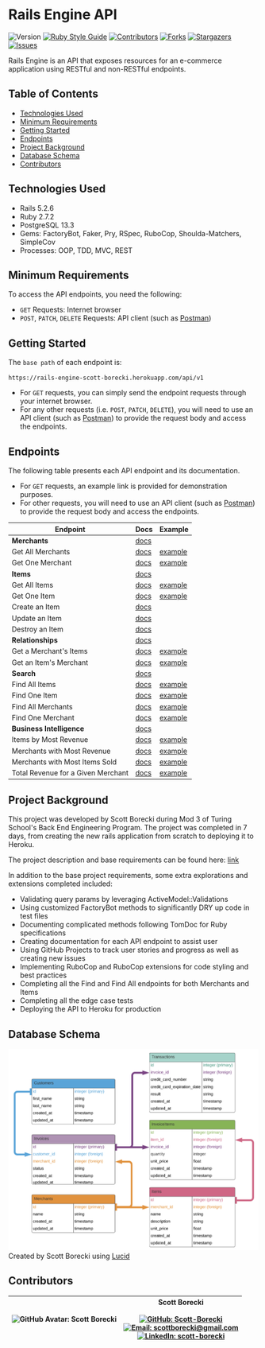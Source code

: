 # Rails Engine API

![Version][version-badge]
[![Ruby Style Guide][rubocop-badge]][rubocop-url]
[![Contributors][contributors-badge]][contributors-url]
[![Forks][forks-badge]][forks-url]
[![Stargazers][stars-badge]][stars-url]
[![Issues][issues-badge]][issues-url]

Rails Engine is an API that exposes resources for an e-commerce application using RESTful and non-RESTful endpoints.

## Table of Contents

- [Technologies Used](#technologies-used)
- [Minimum Requirements](#minimum-requirements)
- [Getting Started](#getting-started)
- [Endpoints](#endpoints)
- [Project Background](#project-background)
- [Database Schema](#database-schema)
- [Contributors](#contributors)

## Technologies Used
- Rails 5.2.6
- Ruby 2.7.2
- PostgreSQL 13.3
- Gems: FactoryBot, Faker, Pry, RSpec, RuboCop, Shoulda-Matchers, SimpleCov
- Processes: OOP, TDD, MVC, REST

## Minimum Requirements
To access the API endpoints, you need the following:
- `GET` Requests: Internet browser
- `POST`, `PATCH`, `DELETE` Requests: API client (such as [Postman][postman-url])

## Getting Started

The `base path` of each endpoint is:

```
https://rails-engine-scott-borecki.herokuapp.com/api/v1
```

- For `GET` requests, you can simply send the endpoint requests through your internet browser.  
- For any other requests (i.e. `POST`, `PATCH`, `DELETE`), you will need to use an API client (such as [Postman][postman-url]) to provide the request body and access the endpoints.

## Endpoints

The following table presents each API endpoint and its documentation.  
- For `GET` requests, an example link is provided for demonstration purposes.  
- For other requests, you will need to use an API client (such as [Postman][postman-url]) to provide the request body and access the endpoints.

Endpoint | Docs | Example
---------|------|--------
**Merchants** | [docs][merchants-endpoints-link]
Get All Merchants | [docs][get-all-merchants-docs] | [example][get-all-merchants-ex]
Get One Merchant | [docs][get-one-merchant-docs] | [example][get-one-merchant-ex]
**Items** | [docs][items-endpoints-link]
Get All Items | [docs][get-all-items-docs] | [example][get-all-items-ex]
Get One Item | [docs][get-one-item-docs] | [example][get-one-item-ex]
Create an Item | [docs][create-an-item-docs]
Update an Item | [docs][update-an-item-docs]
Destroy an Item | [docs][delete-an-item-docs]
**Relationships** | [docs][relationship-endpoints-link]
Get a Merchant's Items | [docs][get-a-merchants-items-docs] | [example][get-a-merchants-items-ex]
Get an Item's Merchant | [docs][get-an-items-merchant-docs] | [example][get-an-items-merchant-ex]
**Search** | [docs][search-endpoints-link]
Find All Items | [docs][find-all-items-docs] | [example][find-all-items-ex]
Find One Item | [docs][find-one-item-docs] | [example][find-one-item-ex]
Find All Merchants | [docs][find-all-merchants-docs] | [example][find-all-merchants-ex]
Find One Merchant | [docs][find-one-merchant-docs] | [example][find-one-merchant-ex]
**Business Intelligence** | [docs][bi-endpoints-link]
Items by Most Revenue | [docs][get-items-with-most-revenue-docs] | [example][get-items-with-most-revenue-ex]
Merchants with Most Revenue | [docs][get-merchants-with-most-revenue-docs] | [example][get-merchants-with-most-revenue-ex]
Merchants with Most Items Sold | [docs][get-merchants-with-most-items-sold-docs] | [example][get-merchants-with-most-items-sold-ex]
Total Revenue for a Given Merchant | [docs][get-total-revenue-for-merchant-docs] | [example][get-total-revenue-for-merchant-ex]

## Project Background

This project was developed by Scott Borecki during Mod 3 of Turing School's Back End Engineering Program.  The project was completed in 7 days, from creating the new rails application from scratch to deploying it to Heroku.

The project description and base requirements can be found here: [link][rails-engine-home]

In addition to the base project requirements, some extra explorations and extensions completed included:

- Validating query params by leveraging ActiveModel::Validations
- Using customized FactoryBot methods to significantly DRY up code in test files
- Documenting complicated methods following TomDoc for Ruby specifications
- Creating documentation for each API endpoint to assist user
- Using GitHub Projects to track user stories and progress as well as creating new issues
- Implementing RuboCop and RuboCop extensions for code styling and best practices
- Completing all the Find and Find All endpoints for both Merchants and Items
- Completing all the edge case tests
- Deploying the API to Heroku for production

## Database Schema

![database-schema](/doc/database-schema.png)
Created by Scott Borecki using [Lucid](https://lucid.app/)

## Contributors

| ![GitHub Avatar: Scott Borecki][github-avatar] | Scott Borecki<br><br>[![GitHub: Scott-Borecki][github-follow-badge]][GitHub]<br>[![Email: scottborecki@gmail.com][gmail-badge]][gmail]<br>[![LinkedIn: scott-borecki][linkedin-badge]][LinkedIn]<br> |
|-|-|

<!-- Top Level Badges and Links -->
[rubocop-badge]: https://img.shields.io/badge/code_style-rubocop-brightgreen.svg?style=flat-square
[rubocop-url]: https://github.com/rubocop/rubocop
[version-badge]: https://img.shields.io/badge/API_version-V1-or.svg?&style=flat-square&logoColor=white
[contributors-badge]: https://img.shields.io/github/contributors/scott-borecki/rails-engine.svg?style=flat-square
[contributors-url]: https://github.com/scott-borecki/rails-engine/graphs/contributors
[forks-badge]: https://img.shields.io/github/forks/scott-borecki/rails-engine.svg?style=flat-square
[forks-url]: https://github.com/scott-borecki/rails-engine/network/members
[stars-badge]: https://img.shields.io/github/stars/scott-borecki/rails-engine.svg?style=flat-square
[stars-url]: https://github.com/scott-borecki/rails-engine/stargazers
[issues-badge]: https://img.shields.io/github/issues/scott-borecki/rails-engine.svg?style=flat-square
[issues-url]: https://github.com/scott-borecki/rails-engine/issues

<!-- Docs -->
[merchants-endpoints-link]: /doc/merchants_endpoints.md
[get-all-merchants-docs]: /doc/merchants_endpoints.md#get-all-merchants
[get-one-merchant-docs]: /doc/merchants_endpoints.md#get-one-merchant
[items-endpoints-link]: /doc/items_endpoints.md
[get-all-items-docs]: /doc/items_endpoints.md#get-all-items
[get-one-item-docs]: /doc/items_endpoints.md#get-one-item
[create-an-item-docs]: /doc/items_endpoints.md#create-an-item
[update-an-item-docs]: /doc/items_endpoints.md#update-an-item
[delete-an-item-docs]: /doc/items_endpoints.md#delete-an-item
[relationship-endpoints-link]: /doc/relationship_endpoints.md
[get-a-merchants-items-docs]: /doc/relationship_endpoints.md#get-a-merchants-items
[get-an-items-merchant-docs]: /doc/relationship_endpoints.md#get-an-items-merchant
[search-endpoints-link]: /doc/search_endpoints.md
[find-all-items-docs]: /doc/search_endpoints.md#find-all-items
[find-one-item-docs]: /doc/search_endpoints.md#find-one-item
[find-all-merchants-docs]: /doc/search_endpoints.md#find-all-merchants
[find-one-merchant-docs]: /doc/search_endpoints.md#find-one-merchant
[bi-endpoints-link]: /doc/business_intelligence_endpoints.md
[get-items-with-most-revenue-docs]: /doc/business_intelligence_endpoints.md#get-items-with-most-revenue
[get-merchants-with-most-revenue-docs]: /doc/business_intelligence_endpoints.md#get-merchants-with-most-revenue
[get-merchants-with-most-items-sold-docs]: /doc/business_intelligence_endpoints.md#get-merchants-with-most-items-sold
[get-total-revenue-for-merchant-docs]: /doc/business_intelligence_endpoints.md#get-total-revenue-for-a-merchant

<!-- Examples -->
[get-all-merchants-ex]: https://rails-engine-scott-borecki.herokuapp.com/api/v1/merchants?page=1&per_page=3
[get-one-merchant-ex]: https://rails-engine-scott-borecki.herokuapp.com/api/v1/merchants/42
[get-all-items-ex]: https://rails-engine-scott-borecki.herokuapp.com/api/v1/items?per_page=3
[get-one-item-ex]: https://rails-engine-scott-borecki.herokuapp.com/api/v1/items/179
[get-a-merchants-items-ex]: https://rails-engine-scott-borecki.herokuapp.com/api/v1/merchants/99/items
[get-an-items-merchant-ex]: https://rails-engine-scott-borecki.herokuapp.com/api/v1/items/209/merchant
[find-all-items-ex]: https://rails-engine-scott-borecki.herokuapp.com/api/v1/items/find_all?min_price=94.99&max_price=99.99
[find-one-item-ex]: https://rails-engine-scott-borecki.herokuapp.com/api/v1/items/find?min_price=94.99&max_price=99.99
[find-all-merchants-ex]: https://rails-engine-scott-borecki.herokuapp.com/api/v1/merchants/find_all?name=ILL
[find-one-merchant-ex]: https://rails-engine-scott-borecki.herokuapp.com/api/v1/merchants/find?name=ILL
[get-items-with-most-revenue-ex]: https://rails-engine-scott-borecki.herokuapp.com/api/v1/revenue/items?quantity=3
[get-merchants-with-most-revenue-ex]: https://rails-engine-scott-borecki.herokuapp.com/api/v1/revenue/merchants?quantity=3
[get-merchants-with-most-items-sold-ex]: https://rails-engine-scott-borecki.herokuapp.com/api/v1/merchants/most_items?quantity=3
[get-total-revenue-for-merchant-ex]: https://rails-engine-scott-borecki.herokuapp.com/api/v1/revenue/merchants/42

<!-- Links -->
[Repository]: https://github.com/Scott-Borecki/rails-engine
[GitHub]: https://github.com/scott-borecki
[gmail]: mailto:scottborecki@gmail.com
[LinkedIn]: https://www.linkedin.com/in/scott-borecki/
[postman-url]: https://www.postman.com/
[rails-engine-home]: https://backend.turing.edu/module3/projects/rails_engine/

<!-- Badges -->
[github-follow-badge]: https://img.shields.io/github/followers/scott-borecki?label=follow&style=social
[gmail-badge]: https://img.shields.io/badge/gmail-scottborecki@gmail.com-green?style=flat&logo=gmail&logoColor=white&color=white&labelColor=EA4335
[linkedin-badge]: https://img.shields.io/badge/Scott--Borecki-%23OpenToWork-green?style=flat&logo=Linkedin&logoColor=white&color=success&labelColor=0A66C2

<!-- Images -->
[github-avatar]: https://avatars.githubusercontent.com/u/79381792?s=100
